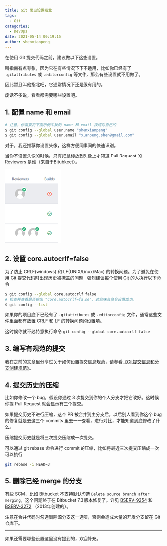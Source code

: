 ```yaml
---
title: Git 常见设置指北
tags:
  - Git
categories:
  - DevOps
date: 2021-05-14 00:19:15
author: shenxianpeng
---
```


在使用 Git 提交代码之前，建议做以下这些设置。

叫指南有点夸张，因为它在有些情况下下不适用，比如你已经有了 `.gitattributes` 或 `.editorconfig` 等文件，那么有些设置就不用做了。

因此暂且叫他指北吧，它通常情况下还是很有用的。

废话不多说，看看都需要哪些设置吧。

## 1. 配置 name 和 email

```bash
# 注意，你需要将下面示例中我的 name 和 email 换成你自己的
$ git config --global user.name "shenxianpeng"
$ git config --global user.email "xianpeng.shen@gmail.com"

```

对于，我还推荐你设置头像，这样方便同事间的快速识别。

当你不设置头像的时候，只有把鼠标放到头像上才知道 Pull Request 的 Reviewers 是谁（来自于Bitubkcet）。

![](git-guidelines/avatar.png)

## 2. 设置 core.autocrlf=false

为了防止 CRLF(windows) 和 LF(UNIX/Linux/Mac) 的转换问题。为了避免在使用 Git 提交代码时出现历史被掩盖的问题，强烈建议每个使用 Git 的人执行以下命令

```bash
$ git config --global core.autocrlf false
# 检查并查看是否输出 "core.autocrlf=false"，这意味着命令设置成功。
$ git config --list
```

如果你的项目底下已经有了 `.gitattributes` 或 `.editorconfig` 文件，通常这些文件里面都有放置 CRLF 和 LF 的转换问题的设置项。

这时候你就不必特意执行命令 `git config --global core.autocrlf false`

## 3. 编写有规范的提交

我在之前的文章里分享过关于如何设置提交信息规范，请参看[《Git提交信息和分支创建规范》](https://shenxianpeng.github.io/2020/09/commit-messages-specification/)。

## 4. 提交历史的压缩

比如你修改一个 bug，假设你通过 3 次提交到你的个人分支才把它改好。这时候你提 Pull Request 就会显示有三个提交。

如果提交历史不进行压缩，这个 PR 被合并到主分支后，以后别人看到你这个 bug 的修复就是去这三个 commits 里去一一查看，进行对比，才能知道到底修改了什么。

压缩提交历史就是将三次提交压缩成一次提交。

可以通过 git rebase 命令进行 commit 的压缩，比如将最近三次提交压缩成一次可以执行

```bash
git rebase -i HEAD~3
```

## 5. 删除已经 merge 的分支

有些 SCM，比如 Bitbucket 不支持默认勾选 `Delete source branch after merging`，这个问题终于在 Bitbucket 7.3 版本修复了。详见 [BSERV-9254](https://jira.atlassian.com/browse/BSERV-9254) 和 [BSERV-3272](https://jira.atlassian.com/browse/BSERV-3272) （2013年创建的）。

注意在合并代码时勾选删除源分支这一选项，否则会造成大量的开发分支留在 Git 仓库下。

---

如果还需要哪些设置这里没有提到的，欢迎补充。
